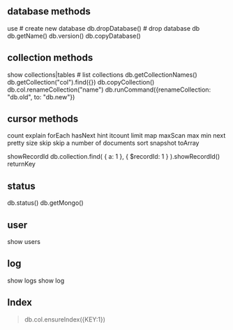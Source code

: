 ## database methods
use <dbname> # create new database
db.dropDatabase() # drop database
db
db.getName()
db.version()
db.copyDatabase()


## collection methods
show collections|tables # list collections
db.getCollectionNames()
db.getCollection("col").find({})
db.copyCollection()
db.col.renameCollection("name")
db.runCommand({renameCollection: "db.old", to: "db.new"})

## cursor methods
count
explain
forEach
hasNext
hint
itcount
limit
map
maxScan
max
min
next
pretty
size
skip
    skip a number of documents
sort
snapshot
toArray

showRecordId
    db.collection.find( { a: 1 }, { $recordId: 1 } ).showRecordId()
returnKey



## status
db.status()
db.getMongo()

## user
show users

## log
show logs
show log <logname>


## Index
>db.col.ensureIndex({KEY:1})
